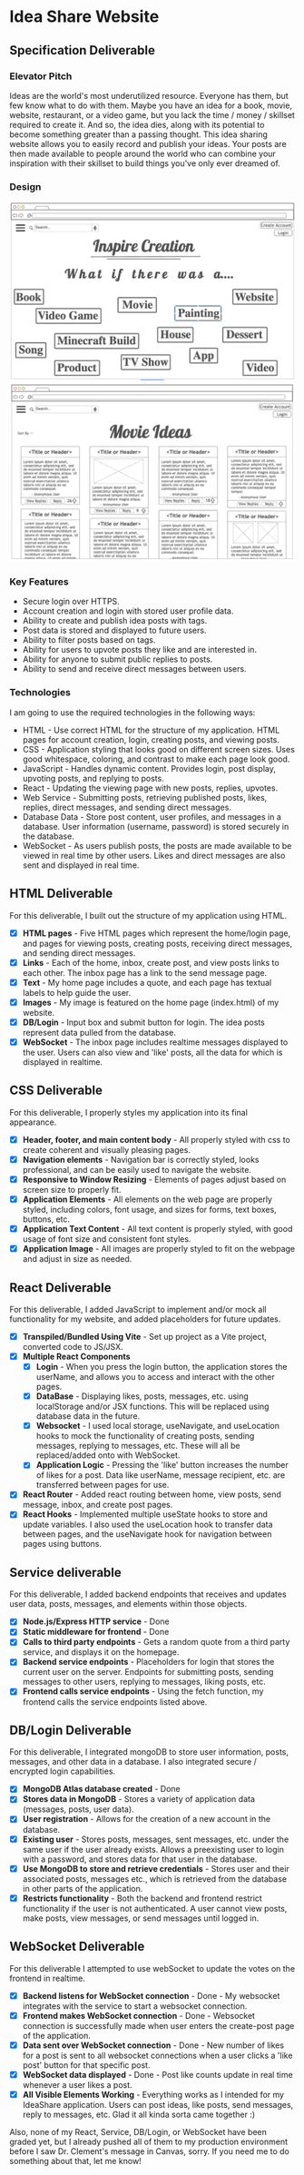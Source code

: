 # Idea Share Website

## Specification Deliverable

### Elevator Pitch

Ideas are the world's most underutilized resource. Everyone has them,
but few know what to do with them. Maybe you have an idea
for a book, movie, website, restaurant, or a video game, but you lack the
time / money / skillset required to create it. And so, the idea dies, along
with its potential to become something greater than a passing thought.
This idea sharing website allows you to easily record and publish your
ideas. Your posts are then made available to people around the world who
can combine your inspiration with their skillset to build things you've
only ever dreamed of.

### Design

![Home Page](main_page.png)
![Movies Example Page](movie_page.png)

### Key Features

* Secure login over HTTPS.
* Account creation and login with stored user profile data.
* Ability to create and publish idea posts with tags.
* Post data is stored and displayed to future users.
* Ability to filter posts based on tags.
* Ability for users to upvote posts they like and are interested in.
* Ability for anyone to submit public replies to posts.
* Ability to send and receive direct messages between users.

### Technologies

I am going to use the required technologies in the following ways:
* HTML - Use correct HTML for the structure of my application. HTML pages
  for account creation, login, creating posts, and viewing posts.
* CSS - Application styling that looks good on different screen sizes.
  Uses good whitespace, coloring, and contrast to make each page look good.
* JavaScript - Handles dynamic content. Provides login, post display, upvoting
  posts, and replying to posts.
* React - Updating the viewing page with new posts, replies, upvotes.
* Web Service - Submitting posts, retrieving published posts, likes, replies,
  direct messages, and sending direct messages.
* Database Data - Store post content, user profiles, and messages in a database.
  User information (username, password) is stored securely in the database.
* WebSocket - As users publish posts, the posts are made available to be viewed
  in real time by other users. Likes and direct messages are
  also sent and displayed in real time.

## HTML Deliverable

For this deliverable, I built out the structure of my application using HTML.

- [x] **HTML pages** - Five HTML pages which represent the home/login page, and pages for viewing posts, creating posts, receiving direct messages, and sending direct messages.
- [x] **Links** - Each of the home, inbox, create post, and view posts links to each other. The inbox page has a link to the send message page.
- [x] **Text** - My home page includes a quote, and each page has textual labels to help guide the user.
- [x] **Images** - My image is featured on the home page (index.html) of my website.
- [x] **DB/Login** - Input box and submit button for login. The idea posts represent data pulled from the database.
- [x] **WebSocket** - The inbox page includes realtime messages displayed to the user. Users can also view and 'like' posts, all the data for which is displayed in realtime.

## CSS Deliverable

For this deliverable, I properly styles my application into its final appearance.

- [x] **Header, footer, and main content body** - All properly styled with css to create coherent and visually pleasing pages.
- [x] **Navigation elements** - Navigation bar is correctly styled, looks professional, and can be easily used to navigate the website.
- [x] **Responsive to Window Resizing** - Elements of pages adjust based on screen size to properly fit.
- [x] **Application Elements** - All elements on the web page are properly styled, including colors, font usage, and sizes for forms, text boxes, buttons, etc.
- [x] **Application Text Content** - All text content is properly styled, with good usage of font size and consistent font styles.
- [x] **Application Image** - All images are properly styled to fit on the webpage and adjust in size as needed.

## React Deliverable

For this deliverable, I added JavaScript to implement and/or mock all functionality for my website, and added placeholders for future updates.

- [x] **Transpiled/Bundled Using Vite** - Set up project as a Vite project, converted code to JS/JSX.
- [x] **Multiple React Components**
  - [x] **Login** - When you press the login button, the application stores the userName, and allows you to access and interact with the other pages.
  - [x] **DataBase** - Displaying likes, posts, messages, etc. using localStorage and/or JSX functions. This will be replaced using database data in the future. 
  - [x] **Websocket** - I used local storage, useNavigate, and useLocation hooks to mock the functionality of creating posts, sending messages, replying to messages, etc. These will all be replaced/added onto with WebSocket.
  - [x] **Application Logic** - Pressing the 'like' button increases the number of likes for a post. Data like userName, message recipient, etc. are transferred between pages for use.
- [x] **React Router** - Added react routing between home, view posts, send message, inbox, and create post pages. 
- [x] **React Hooks** - Implemented multiple useState hooks to store and update variables. I also used the useLocation hook to transfer data between pages, and the useNavigate hook for navigation between pages using buttons.

## Service deliverable

For this deliverable, I added backend endpoints that receives and updates user data, posts, messages, and elements within those objects.

- [x] **Node.js/Express HTTP service** - Done
- [x] **Static middleware for frontend** - Done
- [x] **Calls to third party endpoints** - Gets a random quote from a third party service, and displays it on the homepage. 
- [x] **Backend service endpoints** - Placeholders for login that stores the current user on the server. Endpoints for submitting posts, sending messages to other users, replying to messages, liking posts, etc.
- [x] **Frontend calls service endpoints** - Using the fetch function, my frontend calls the service endpoints listed above.

## DB/Login Deliverable

For this deliverable, I integrated mongoDB to store user information, posts, messages, and other data in a database. I also integrated secure / encrypted login capabilities. 

- [x] **MongoDB Atlas database created** - Done
- [x] **Stores data in MongoDB** - Stores a variety of application data (messages, posts, user data).
- [x] **User registration** - Allows for the creation of a new account in the database.
- [x] **Existing user** - Stores posts, messages, sent messages, etc. under the same user if the user already exists. Allows a preexisting user to login with a password, and stores data for that user in the database.
- [x] **Use MongoDB to store and retrieve credentials** - Stores user and their associated posts, messages etc., which is retrieved from the database in other parts of the application.
- [x] **Restricts functionality** - Both the backend and frontend restrict functionality if the user is not authenticated. A user cannot view posts, make posts, view messages, or send messages until logged in.

## WebSocket Deliverable

For this deliverable I attempted to use webSocket to update the votes on the frontend in realtime.

- [x] **Backend listens for WebSocket connection** - Done - My websocket integrates with the service to start a websocket connection.
- [x] **Frontend makes WebSocket connection** - Done - Websocket connection is successfully made when user enters the create-post page of the application.
- [x] **Data sent over WebSocket connection** - Done - New number of likes for a post is sent to all websocket connections when a user clicks a 'like post' button for that specific post.
- [x] **WebSocket data displayed** - Done - Post like counts update in real time whenever a user likes a post.
- [x] **All Visible Elements Working** - Everything works as I intended for my IdeaShare application. Users can post ideas, like posts, send messages, reply to messages, etc. Glad it all kinda sorta came together :)

Also, none of my React, Service, DB/Login, or WebSocket have been graded yet, but I already pushed all of them to my production environment before I saw Dr. Clement's message in Canvas, sorry. If you need me to do something about that, let me know!